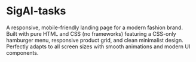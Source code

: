 # SigAI-tasks
A responsive, mobile-friendly landing page for a modern fashion brand. Built with pure HTML and CSS (no frameworks) featuring a CSS-only hamburger menu, responsive product grid, and clean minimalist design. Perfectly adapts to all screen sizes with smooth animations and modern UI components.
